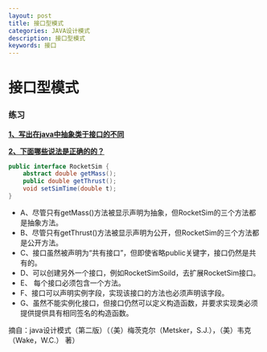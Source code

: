 ```yaml
---
layout: post
title: 接口型模式
categories: JAVA设计模式
description: 接口型模式
keywords: 接口
---
```



# 接口型模式


### 练习
[**1、写出在java中抽象类于接口的不同**](http://jpzjpz.github.io/exercise/java设计模式/interface)


[**2、下面哪些说法是正确的的？**](http://jpzjpz.github.io/exercise/java设计模式/interface)

```java
public interface RocketSim {
	abstract double getMass();
	public double getThrust();
	void setSimTime(double t);
} 
```
* A、尽管只有getMass()方法被显示声明为抽象，但RocketSim的三个方法都是抽象方法。
* B、尽管只有getThrust()方法被显示声明为公开，但RocketSim的三个方法都是公开方法。
* C、接口虽然被声明为“共有接口”，但即使省略public关键字，接口仍然是共有的。
* D、可以创建另外一个接口，例如RocketSimSoild，去扩展RocketSim接口。
* E、 每个接口必须包含一个方法。
* F、接口可以声明实例字段，实现该接口的方法也必须声明该字段。
* G、虽然不能实例化接口，但接口仍然可以定义构造函数，并要求实现类必须提供提供具有相同签名的构造函数。











摘自：java设计模式（第二版）（（美）梅茨克尔（Metsker，S.J.），（美）韦克（Wake，W.C.） 著）